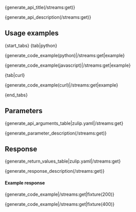 {generate_api_title(/streams:get)}

{generate_api_description(/streams:get)}

## Usage examples

{start_tabs}
{tab|python}

{generate_code_example(python)|/streams:get|example}

{generate_code_example(javascript)|/streams:get|example}

{tab|curl}

{generate_code_example(curl)|/streams:get|example}

{end_tabs}

## Parameters

{generate_api_arguments_table|zulip.yaml|/streams:get}

{generate_parameter_description(/streams:get)}

## Response

{generate_return_values_table|zulip.yaml|/streams:get}

{generate_response_description(/streams:get)}

#### Example response

{generate_code_example|/streams:get|fixture(200)}

{generate_code_example|/streams:get|fixture(400)}
